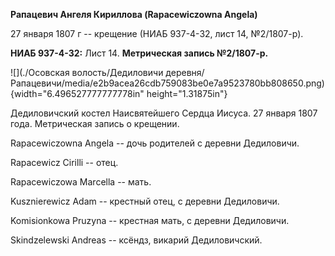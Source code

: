 **Рапацевич Ангеля Кириллова (Rapacewiczowna Angela)**

27 января 1807 г -- крещение (НИАБ 937-4-32, лист 14, №2/1807-р).

**НИАБ 937-4-32:** Лист 14. **Метрическая запись №2/1807-р.**

![](./Осовская волость/Дедиловичи деревня/Рапацевичи/media/e2b9acea26cdb759083be0e7a9523780bb808650.png){width="6.496527777777778in"
height="1.31875in"}

Дедиловичский костел Наисвятейшего Сердца Иисуса. 27 января 1807 года.
Метрическая запись о крещении.

Rapacewiczowna Angela -- дочь родителей с деревни Дедиловичи.

Rapacewicz Cirilli -- отец.

Rapacewiczowa Marcella -- мать.

Kusznierewicz Adam -- крестный отец, с деревни Дедиловичи.

Komisionkowa Pruzyna -- крестная мать, с деревни Дедиловичи.

Skindzelewski Andreas -- ксёндз, викарий Дедиловичский.
